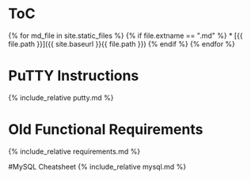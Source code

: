 # ToC
{% for md_file in site.static_files %}
    {% if file.extname == ".md" %}
        * [{{ file.path }}]({{ site.baseurl }}{{ file.path }})
    {% endif %}
{% endfor %}

# PuTTY Instructions
{% include_relative putty.md %}

# Old Functional Requirements
{% include_relative requirements.md %}

#MySQL Cheatsheet
{% include_relative mysql.md %}